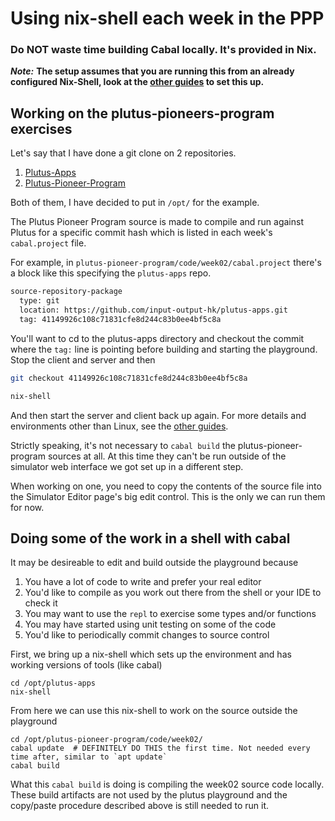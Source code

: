 # Using nix-shell each week in the PPP

### Do NOT waste time building Cabal locally. It's provided in Nix.

_**Note:**_
**The setup assumes that you are running this from an already configured
Nix-Shell, look at the [other guides](https://plutus-community.readthedocs.io/) to set
this up.**


## Working on the plutus-pioneers-program exercises

Let's say that I have done a git clone on 2 repositories.

1. [Plutus-Apps](https://github.com/input-output-hk/plutus-apps)
2. [Plutus-Pioneer-Program](https://github.com/input-output-hk/plutus-pioneer-program)

Both of them, I have decided to put in ```/opt/``` for the example.

The Plutus Pioneer Program source is made to compile and run against Plutus for
a specific commit hash which is listed in each week's `cabal.project` file.

For example, in `plutus-pioneer-program/code/week02/cabal.project` there's a
block like this specifying the `plutus-apps` repo.

```bash
source-repository-package
  type: git
  location: https://github.com/input-output-hk/plutus-apps.git
  tag: 41149926c108c71831cfe8d244c83b0ee4bf5c8a

```

You'll want to cd to the plutus-apps directory and checkout the commit where the
`tag:` line is pointing before building and starting the playground. Stop the
client and server and then

```bash
git checkout 41149926c108c71831cfe8d244c83b0ee4bf5c8a
```
```bash
nix-shell
```
And then start the server and client back up again. For more details and
environments other than Linux, see the [other
guides](https://plutus-community.readthedocs.io/).

Strictly speaking, it's not necessary to `cabal build` the
plutus-pioneer-program sources at all. At this time they can't be run outside
of the simulator web interface we got set up in a different step.

When working on one, you need to copy the contents of the source file into the
Simulator Editor page's big edit control. This is the only we can run them for
now.


## Doing some of the work in a shell with cabal

It may be desireable to edit and build outside the playground because

1. You have a lot of code to write and prefer your real editor
2. You'd like to compile as you work out there from the shell or your IDE to check it
3. You may want to use the `repl` to exercise some types and/or functions
4. You may have started using unit testing on some of the code
5. You'd like to periodically commit changes to source control

First, we bring up a nix-shell which sets up the environment and has working
versions of tools (like cabal)

```ssh
cd /opt/plutus-apps
nix-shell
```

From here we can use this nix-shell to work on the source outside the playground

```ssh
cd /opt/plutus-pioneer-program/code/week02/
cabal update  # DEFINITELY DO THIS the first time. Not needed every time after, similar to `apt update`
cabal build
```

What this `cabal build` is doing is compiling the week02 source code locally.
These build artifacts are not used by the plutus playground and the copy/paste
procedure described above is still needed to run it.
